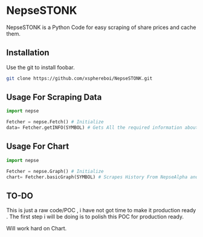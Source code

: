 # NepseSTONK

NepseSTONK is a Python Code for easy scraping of share prices and cache them.

## Installation

Use the git to install foobar.

```bash
git clone https://github.com/xsphereboi/NepseSTONK.git
```

## Usage For Scraping Data

```python
import nepse

Fetcher = nepse.Fetch() # Initialize
data= Fetcher.getINFO(SYMBOL) # Gets All the required information about certain company off sharesansar.com
```
## Usage For Chart

```python
import nepse

Fetcher = nepse.Graph() # Initialize
chart= Fetcher.basicGraph(SYMBOL) # Scrapes History From NepseAlpha and Plots them and save them to "{symbol}.png"
```
## TO-DO
This is just a raw code/POC , i have not got time to make it production ready . The first step i will be doing is to polish this POC for production ready. 

Will work hard on Chart.

